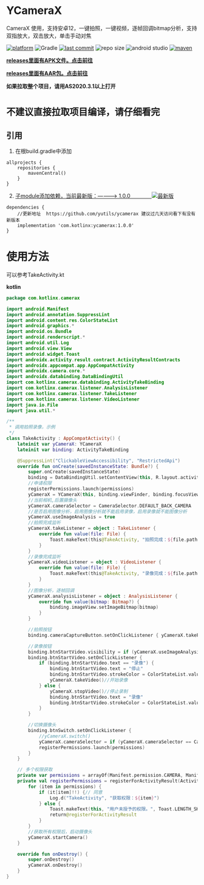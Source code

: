 # YCameraX

CameraX 使用，支持安卓12，一键拍照，一键视频，逐帧回调bitmap分析，支持双指放大，双击放大，单击手动对焦

[![platform](https://img.shields.io/badge/platform-Android-lightgrey.svg)](https://developer.android.google.cn/studio/index.html)
![Gradle](https://img.shields.io/badge/Gradle-7.1-brightgreen.svg)
[![last commit](https://img.shields.io/github/last-commit/yutils/ycamerax.svg)](https://github.com/yutils/ycamerax/commits/master)
![repo size](https://img.shields.io/github/repo-size/yutils/ycamerax.svg)
![android studio](https://img.shields.io/badge/android%20studio-2020.3.1-green.svg)
[![maven](https://img.shields.io/badge/maven-address-green.svg)](https://search.maven.org/artifact/com.kotlinx/ycamerax)

**[releases里面有APK文件。点击前往](https://github.com/yutils/ycamerax/releases)**

**[releases里面有AAR包。点击前往](https://github.com/yutils/ycamerax/releases)**


**如果拉取整个项目，请用AS2020.3.1以上打开**

# `不建议直接拉取项目编译，请仔细看完 ` #

## 引用

1. 在根build.gradle中添加

```
allprojects {
    repositories {
        mavenCentral()
    }
}
```

2. [子module添加依赖，当前最新版：————> 1.0.0　　　　![最新版](https://img.shields.io/badge/%E6%9C%80%E6%96%B0%E7%89%88-1.0.0-green.svg)](https://search.maven.org/artifact/com.kotlinx/ycamerax)

```
dependencies {
    //更新地址  https://github.com/yutils/ycamerax 建议过几天访问看下有没有新版本
    implementation 'com.kotlinx:ycamerax:1.0.0'
}
```

# 使用方法

可以参考TakeActivity.kt

**kotlin**

```kotlin
package com.kotlinx.camerax

import android.Manifest
import android.annotation.SuppressLint
import android.content.res.ColorStateList
import android.graphics.*
import android.os.Bundle
import android.renderscript.*
import android.util.Log
import android.view.View
import android.widget.Toast
import androidx.activity.result.contract.ActivityResultContracts
import androidx.appcompat.app.AppCompatActivity
import androidx.camera.core.*
import androidx.databinding.DataBindingUtil
import com.kotlinx.camerax.databinding.ActivityTakeBinding
import com.kotlinx.camerax.listener.AnalysisListener
import com.kotlinx.camerax.listener.TakeListener
import com.kotlinx.camerax.listener.VideoListener
import java.io.File
import java.util.*

/**
 * 调用拍照录像，示例
 */
class TakeActivity : AppCompatActivity() {
    lateinit var yCameraX: YCameraX
    lateinit var binding: ActivityTakeBinding

    @SuppressLint("ClickableViewAccessibility", "RestrictedApi")
    override fun onCreate(savedInstanceState: Bundle?) {
        super.onCreate(savedInstanceState)
        binding = DataBindingUtil.setContentView(this, R.layout.activity_take)
        //申请权限
        registerPermissions.launch(permissions)
        yCameraX = YCameraX(this, binding.viewFinder, binding.focusView)
        //当前相机,后置摄像头
        yCameraX.cameraSelector = CameraSelector.DEFAULT_BACK_CAMERA
        //是否启用图像分析，启用图像分析就不能启用录像，启用录像就不能图像分析
        yCameraX.useImageAnalysis = true
        //拍照完成监听
        yCameraX.takeListener = object : TakeListener {
            override fun value(file: File) {
                Toast.makeText(this@TakeActivity, "拍照完成：${file.path}", Toast.LENGTH_SHORT).show()
            }
        }
        //录像完成监听
        yCameraX.videoListener = object : VideoListener {
            override fun value(file: File) {
                Toast.makeText(this@TakeActivity, "录像完成：${file.path}", Toast.LENGTH_SHORT).show()
            }
        }
        //图像分析，逐帧回调
        yCameraX.analysisListener = object : AnalysisListener {
            override fun value(bitmap: Bitmap?) {
                binding.imageView.setImageBitmap(bitmap)
            }
        }

        //拍照按钮
        binding.cameraCaptureButton.setOnClickListener { yCameraX.takePhoto() }

        //录像按钮
        binding.btnStartVideo.visibility = if (yCameraX.useImageAnalysis) View.GONE else View.VISIBLE
        binding.btnStartVideo.setOnClickListener {
            if (binding.btnStartVideo.text == "录像") {
                binding.btnStartVideo.text = "停止"
                binding.btnStartVideo.strokeColor = ColorStateList.valueOf(Color.RED)
                yCameraX.takeVideo()//开始录像
            } else {
                yCameraX.stopVideo()//停止录制
                binding.btnStartVideo.text = "录像"
                binding.btnStartVideo.strokeColor = ColorStateList.valueOf(Color.parseColor("#66CCFF"))
            }
        }

        //切换摄像头
        binding.btnSwitch.setOnClickListener {
            //yCameraX.switch()
            yCameraX.cameraSelector = if (yCameraX.cameraSelector == CameraSelector.DEFAULT_BACK_CAMERA) CameraSelector.DEFAULT_FRONT_CAMERA else CameraSelector.DEFAULT_BACK_CAMERA
            registerPermissions.launch(permissions)
        }
    }

    // 多个权限获取
    private var permissions = arrayOf(Manifest.permission.CAMERA, Manifest.permission.WRITE_EXTERNAL_STORAGE, Manifest.permission.READ_EXTERNAL_STORAGE, Manifest.permission.RECORD_AUDIO)
    private val registerPermissions = registerForActivityResult(ActivityResultContracts.RequestMultiplePermissions()) {
        for (item in permissions) {
            if (it[item]!!) {// 同意
                Log.d("TakeActivity", "获取权限：${item}")
            } else {
                Toast.makeText(this, "用户未授予的权限。", Toast.LENGTH_SHORT).show()
                return@registerForActivityResult
            }
        }
        //获取所有权限后，启动摄像头
        yCameraX.startCamera()
    }

    override fun onDestroy() {
        super.onDestroy()
        yCameraX.onDestroy()
    }
}

```
